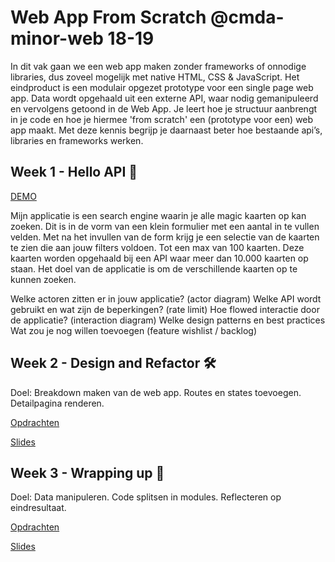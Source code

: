 # Web App From Scratch @cmda-minor-web 18-19

In dit vak gaan we een web app maken zonder frameworks of onnodige libraries, dus zoveel mogelijk met native HTML, CSS & JavaScript. Het eindproduct is een modulair opgezet prototype voor een single page web app. Data wordt opgehaald uit een externe API, waar nodig gemanipuleerd en vervolgens getoond in de Web App. Je leert hoe je structuur aanbrengt in je code en hoe je hiermee 'from scratch' een (prototype voor een) web app maakt. Met deze kennis begrijp je daarnaast beter hoe bestaande api’s, libraries en frameworks werken.

## Week 1 - Hello API 🐒

[DEMO](https://gifted-albattani-e5c23d.netlify.com/)

Mijn applicatie is een search engine waarin je alle magic kaarten op kan zoeken. Dit is in de vorm van een klein formulier met een aantal in te vullen velden. Met na het invullen van de form krijg je een selectie van de kaarten te zien die aan jouw filters voldoen. Tot een max van 100 kaarten. Deze kaarten worden opgehaald bij een API waar meer dan 10.000 kaarten op staan. Het doel van de applicatie is om de verschillende kaarten op te kunnen zoeken.





Welke actoren zitten er in jouw applicatie? (actor diagram)
Welke API wordt gebruikt en wat zijn de beperkingen? (rate limit)
Hoe flowed interactie door de applicatie? (interaction diagram)
Welke design patterns en best practices
Wat zou je nog willen toevoegen (feature wishlist / backlog)


## Week 2 - Design and Refactor 🛠

Doel: Breakdown maken van de web app. Routes en states toevoegen. Detailpagina renderen.

[Opdrachten](https://drive.google.com/open?id=1GMDTdW3LycAYpZSFI6gk_lrKrx8-zLWrNh69aaVEH5Y)

[Slides](https://drive.google.com/open?id=1IqQeu1m0dQiSC_KCvrn8eencAgtYe7X6qT-gm0n9Bmc)

## Week 3 - Wrapping up 🎁

Doel: Data manipuleren. Code splitsen in modules. Reflecteren op eindresultaat.

[Opdrachten](https://drive.google.com/open?id=13pKQu72pshaEzKw9q5JHLa-aop85nMP6nDCdqioWjoQ)

[Slides](https://drive.google.com/open?id=1BSzGYNLMgtHD4HRnK7f0DgyTv4Pg3xsQwD_eYNo7v0Y)


<!-- Add a link to your live demo in Github Pages 🌐-->

<!-- ☝️ replace this description with a description of your own work -->

<!-- Add a nice image here at the end of the week, showing off your shiny frontend 📸 -->

<!-- Maybe a table of contents here? 📚 -->

<!-- How about a section that describes how to install this project? 🤓 -->

<!-- ...but how does one use this project? What are its features 🤔 -->

<!-- What external data source is featured in your project and what are its properties 🌠 -->

<!-- Maybe a checklist of done stuff and stuff still on your wishlist? ✅ -->

<!-- How about a license here? 📜 (or is it a licence?) 🤷 -->

